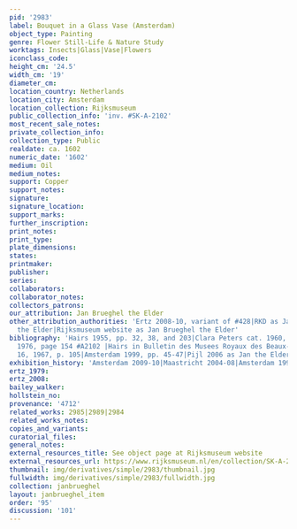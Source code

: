 ```yaml
---
pid: '2983'
label: Bouquet in a Glass Vase (Amsterdam)
object_type: Painting
genre: Flower Still-Life & Nature Study
worktags: Insects|Glass|Vase|Flowers
iconclass_code:
height_cm: '24.5'
width_cm: '19'
diameter_cm:
location_country: Netherlands
location_city: Amsterdam
location_collection: Rijksmuseum
public_collection_info: 'inv. #SK-A-2102'
most_recent_sale_notes:
private_collection_info:
collection_type: Public
realdate: ca. 1602
numeric_date: '1602'
medium: Oil
medium_notes:
support: Copper
support_notes:
signature:
signature_location:
support_marks:
further_inscription:
print_notes:
print_type:
plate_dimensions:
states:
printmaker:
publisher:
series:
collaborators:
collaborator_notes:
collectors_patrons:
our_attribution: Jan Brueghel the Elder
other_attribution_authorities: 'Ertz 2008-10, variant of #428|RKD as Jan Brueghel
  the Elder|Rijksmuseum website as Jan Brueghel the Elder'
bibliography: 'Hairs 1955, pp. 32, 38, and 203|Clara Peters cat. 1960, #646-A2; cat.
  1976, page 154 #A2102 |Hairs in Bulletin des Musees Royaux des Beaux-Arts de Belgique,
  16, 1967, p. 105|Amsterdam 1999, pp. 45-47|Pijl 2006 as Jan the Elder ca. 1602-06'
exhibition_history: 'Amsterdam 2009-10|Maastricht 2004-08|Amsterdam 1999, #2'
ertz_1979:
ertz_2008:
bailey_walker:
hollstein_no:
provenance: '4712'
related_works: 2985|2989|2984
related_works_notes:
copies_and_variants:
curatorial_files:
general_notes:
external_resources_title: See object page at Rijksmuseum website
external_resources_url: https://www.rijksmuseum.nl/en/collection/SK-A-2102
thumbnail: img/derivatives/simple/2983/thumbnail.jpg
fullwidth: img/derivatives/simple/2983/fullwidth.jpg
collection: janbrueghel
layout: janbrueghel_item
order: '95'
discussion: '101'
---
```

